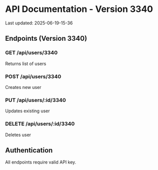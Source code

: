 # API Documentation - Version 3340
Last updated: 2025-06-19-15-36

## Endpoints (Version 3340)

### GET /api/users/3340
Returns list of users

### POST /api/users/3340
Creates new user

### PUT /api/users/:id/3340
Updates existing user

### DELETE /api/users/:id/3340
Deletes user

## Authentication
All endpoints require valid API key.
